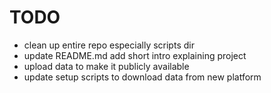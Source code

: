 # TODO
- clean up entire repo especially scripts dir
- update README.md add short intro explaining project 
- upload data to make it publicly available
- update setup scripts to download data from new platform
